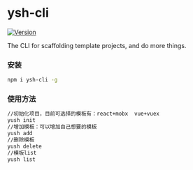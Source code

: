 # ysh-cli

<a href="https://www.npmjs.com/package/ysh-cli"><img src="https://img.shields.io/npm/v/ysh-cli.svg" alt="Version"></a>

The CLI for scaffolding template projects, and do more things.

### 安装

```sh
npm i ysh-cli -g
```

### 使用方法

```sh
//初始化项目，目前可选择的模板有：react+mobx  vue+vuex
yush init
//增加模板：可以增加自己想要的模板
yush add
//删除模板
yush delete
//模板list
yush list
```
